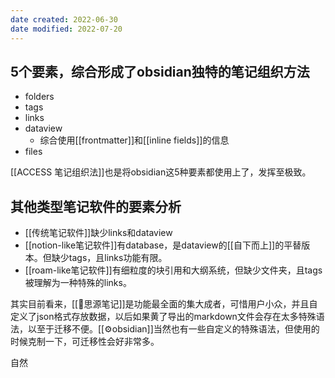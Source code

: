 ```yaml
---
date created: 2022-06-30
date modified: 2022-07-20
---
```


## 5个要素，综合形成了obsidian独特的笔记组织方法

- folders
- tags
- links
- dataview
	- 综合使用[[frontmatter]]和[[inline fields]]的信息
- files

[[ACCESS 笔记组织法]]也是将obsidian这5种要素都使用上了，发挥至极致。

## 其他类型笔记软件的要素分析

- [[传统笔记软件]]缺少links和dataview
- [[notion-like笔记软件]]有database，是dataview的[[自下而上]]的平替版本。但缺少tags，且links功能有限。
- [[roam-like笔记软件]]有细粒度的块引用和大纲系统，但缺少文件夹，且tags被理解为一种特殊的links。

其实目前看来，[[🤖思源笔记]]是功能最全面的集大成者，可惜用户小众，并且自定义了json格式存放数据，以后如果黄了导出的markdown文件会存在太多特殊语法，以至于迁移不便。[[⚙obsidian]]当然也有一些自定义的特殊语法，但使用的时候克制一下，可迁移性会好非常多。

自然
